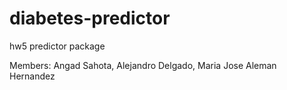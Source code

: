 # diabetes-predictor
 hw5 predictor package

 Members: Angad Sahota, Alejandro Delgado, Maria Jose Aleman Hernandez
